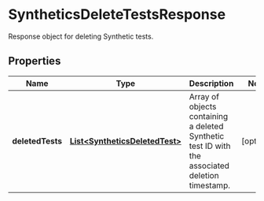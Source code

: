 # SyntheticsDeleteTestsResponse

Response object for deleting Synthetic tests.

## Properties

| Name             | Type                                                              | Description                                                                                     | Notes      |
| ---------------- | ----------------------------------------------------------------- | ----------------------------------------------------------------------------------------------- | ---------- |
| **deletedTests** | [**List&lt;SyntheticsDeletedTest&gt;**](SyntheticsDeletedTest.md) | Array of objects containing a deleted Synthetic test ID with the associated deletion timestamp. | [optional] |
